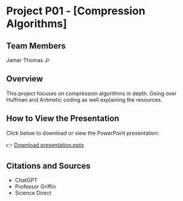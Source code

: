 # Project P01 - [Compression Algorithms]

## Team Members
Jamar Thomas Jr

## Overview
This project focuses on compression algorithms in depth. Going over Huffman and Aritmetic coding as well explaining the resources.

## How to View the Presentation
Click below to download or view the PowerPoint presentation:

👉 [Download presentation.pptx](./presentation.pptx)

## Citations and Sources
- ChatGPT
- Professor Griffin
- Science Direct
